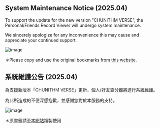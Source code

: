 ## System Maintenance Notice (2025.04)

To support the update for the new version "CHUNITHM VERSE", the Personal/Friends Record Viewer will undergo system maintenance.

We sincerely apologize for any inconvenience this may cause and appreciate your continued support.

![image](https://chuni-test.tsaibee.org/data/2.jpg)

＊Please copy and use the original bookmarks from [this website](https://chuni.tsaibee.org/).

## 系統維護公告 (2025.04)

為支援新版本「CHUNITHM VERSE」更新，個人/好友查分器將進行系統維護。

為此所造成的不便深感抱歉，並感謝您對於本服務的支持。

![image](https://chuni-test.tsaibee.org/data/1.jpg)

＊原書籤請至[本網站](https://chuni.tsaibee.org/)複製使用

